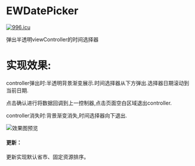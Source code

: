 # EWDatePicker
[![996.icu](https://img.shields.io/badge/link-996.icu-red.svg)](https://996.icu)

弹出半透明viewController的时间选择器

# 实现效果:

controller弹出时:半透明背景渐变展示.时间选择器从下方弹出.选择器日期滚动到当前日期.

点击确认进行将数据回调到上一控制器,点击页面空白区域退出controller.

controller消失时:背景渐变消失,时间选择器向下退出.

![效果图预览](https://github.com/WangLiquan/EWDatePicker/raw/master/images/demonstration.gif)

#### 更新：
更新实现默认省市、固定资源排序。
